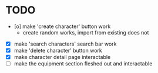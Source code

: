 # TODO
- [o] make 'create character' button work
    - create random works, import from existing does not
- [x] make 'search characters' search bar work
- [x] make 'delete character' button work
- [x] make character detail page interactable
- [ ] make the equipment section fleshed out and interactable